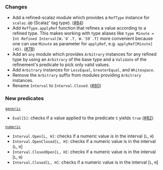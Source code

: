 ### Changes

* Add a refined-scalaz module which provides a `RefType` instance for
  `scalaz.@@` (Scalaz' tag type). ([#84])
* Add `RefType.applyRef` function that refines a value according to a
  refined type. This makes working with type aliases like
  ``type Minute = Int Refined Interval[W.`0`.T, W.`59`.T]`` more
  convenient because one can use `Minute` as parameter for `applyRef`,
  e.g. `applyRef[Minute](45)`. ([#78])
* Add an `any` module which provides `Arbitrary` instances for any
  refined type by using an `Arbitrary` of the base type and a `Validate`
  of the refinement's predicate to pick only valid values.
* Add `Arbitrary` instances for `LessEqual`, `GreaterEqual`, and
  `Whitespace`.
* Remove the `Arbitrary` suffix from modules providing `Arbitrary`
  instances.
* Rename `Interval` to `Interval.Closed`. ([#80])

### New predicates

[`generic`](https://github.com/fthomas/refined/blob/v0.3.2/core/shared/src/main/scala/eu/timepit/refined/generic.scala)

* `Eval[S]`: checks if a value applied to the predicate `S` yields `true` ([#82])

[`numeric`](https://github.com/fthomas/refined/blob/v0.3.2/core/shared/src/main/scala/eu/timepit/refined/numeric.scala)

* `Interval.Open[L, H]`: checks if a numeric value is in the interval (`L`, `H`)
* `Interval.OpenClosed[L, H]`: checks if a numeric value is in the interval (`L`, `H`]
* `Interval.ClosedOpen[L, H]`: checks if a numeric value is in the interval [`L`, `H`)
* `Interval.Closed[L, H]`: checks if a numeric value is in the interval [`L`, `H`]

[#78]: https://github.com/fthomas/refined/issues/78
[#80]: https://github.com/fthomas/refined/issues/80
[#82]: https://github.com/fthomas/refined/pull/82
[#84]: https://github.com/fthomas/refined/pull/84
